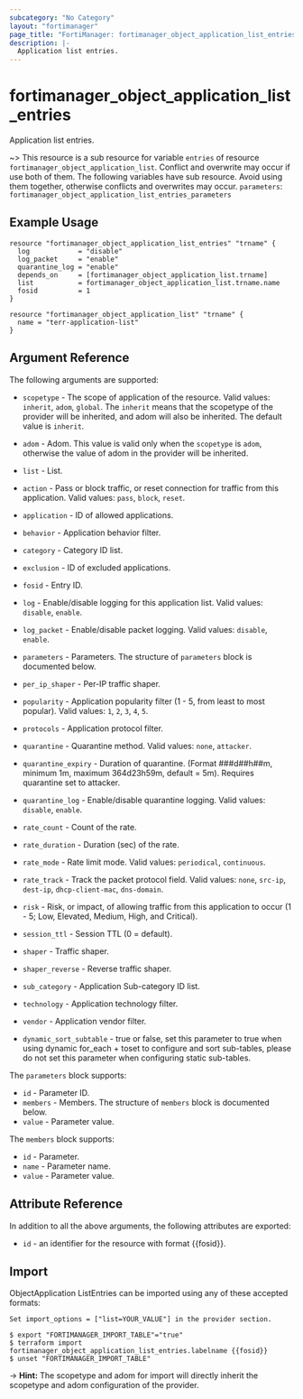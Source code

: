 ```yaml
---
subcategory: "No Category"
layout: "fortimanager"
page_title: "FortiManager: fortimanager_object_application_list_entries"
description: |-
  Application list entries.
---
```


# fortimanager_object_application_list_entries
Application list entries.

~> This resource is a sub resource for variable `entries` of resource `fortimanager_object_application_list`. Conflict and overwrite may occur if use both of them.
The following variables have sub resource. Avoid using them together, otherwise conflicts and overwrites may occur.
`parameters`: `fortimanager_object_application_list_entries_parameters`



## Example Usage

```hcl
resource "fortimanager_object_application_list_entries" "trname" {
  log            = "disable"
  log_packet     = "enable"
  quarantine_log = "enable"
  depends_on     = [fortimanager_object_application_list.trname]
  list           = fortimanager_object_application_list.trname.name
  fosid          = 1
}

resource "fortimanager_object_application_list" "trname" {
  name = "terr-application-list"
}
```

## Argument Reference


The following arguments are supported:

* `scopetype` - The scope of application of the resource. Valid values: `inherit`, `adom`, `global`. The `inherit` means that the scopetype of the provider will be inherited, and adom will also be inherited. The default value is `inherit`.
* `adom` - Adom. This value is valid only when the `scopetype` is `adom`, otherwise the value of adom in the provider will be inherited.
* `list` - List.

* `action` - Pass or block traffic, or reset connection for traffic from this application. Valid values: `pass`, `block`, `reset`.

* `application` - ID of allowed applications.
* `behavior` - Application behavior filter.
* `category` - Category ID list.
* `exclusion` - ID of excluded applications.
* `fosid` - Entry ID.
* `log` - Enable/disable logging for this application list. Valid values: `disable`, `enable`.

* `log_packet` - Enable/disable packet logging. Valid values: `disable`, `enable`.

* `parameters` - Parameters. The structure of `parameters` block is documented below.
* `per_ip_shaper` - Per-IP traffic shaper.
* `popularity` - Application popularity filter (1 - 5, from least to most popular). Valid values: `1`, `2`, `3`, `4`, `5`.

* `protocols` - Application protocol filter.
* `quarantine` - Quarantine method. Valid values: `none`, `attacker`.

* `quarantine_expiry` - Duration of quarantine. (Format ###d##h##m, minimum 1m, maximum 364d23h59m, default = 5m). Requires quarantine set to attacker.
* `quarantine_log` - Enable/disable quarantine logging. Valid values: `disable`, `enable`.

* `rate_count` - Count of the rate.
* `rate_duration` - Duration (sec) of the rate.
* `rate_mode` - Rate limit mode. Valid values: `periodical`, `continuous`.

* `rate_track` - Track the packet protocol field. Valid values: `none`, `src-ip`, `dest-ip`, `dhcp-client-mac`, `dns-domain`.

* `risk` - Risk, or impact, of allowing traffic from this application to occur (1 - 5; Low, Elevated, Medium, High, and Critical).
* `session_ttl` - Session TTL (0 = default).
* `shaper` - Traffic shaper.
* `shaper_reverse` - Reverse traffic shaper.
* `sub_category` - Application Sub-category ID list.
* `technology` - Application technology filter.
* `vendor` - Application vendor filter.
* `dynamic_sort_subtable` - true or false, set this parameter to true when using dynamic for_each + toset to configure and sort sub-tables, please do not set this parameter when configuring static sub-tables.

The `parameters` block supports:

* `id` - Parameter ID.
* `members` - Members. The structure of `members` block is documented below.
* `value` - Parameter value.

The `members` block supports:

* `id` - Parameter.
* `name` - Parameter name.
* `value` - Parameter value.


## Attribute Reference

In addition to all the above arguments, the following attributes are exported:
* `id` - an identifier for the resource with format {{fosid}}.

## Import

ObjectApplication ListEntries can be imported using any of these accepted formats:
```
Set import_options = ["list=YOUR_VALUE"] in the provider section.

$ export "FORTIMANAGER_IMPORT_TABLE"="true"
$ terraform import fortimanager_object_application_list_entries.labelname {{fosid}}
$ unset "FORTIMANAGER_IMPORT_TABLE"
```
-> **Hint:** The scopetype and adom for import will directly inherit the scopetype and adom configuration of the provider.
